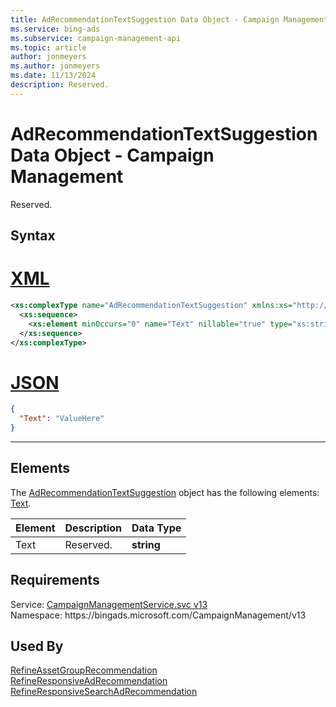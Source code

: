 ```yaml
---
title: AdRecommendationTextSuggestion Data Object - Campaign Management
ms.service: bing-ads
ms.subservice: campaign-management-api
ms.topic: article
author: jonmeyers
ms.author: jonmeyers
ms.date: 11/13/2024
description: Reserved.
---
```

# AdRecommendationTextSuggestion Data Object - Campaign Management
Reserved.

## Syntax

# [XML](#tab/xml)

```xml
<xs:complexType name="AdRecommendationTextSuggestion" xmlns:xs="http://www.w3.org/2001/XMLSchema">
  <xs:sequence>
    <xs:element minOccurs="0" name="Text" nillable="true" type="xs:string" />
  </xs:sequence>
</xs:complexType>
```

# [JSON](#tab/json)

```json
{
  "Text": "ValueHere"
}
```

-----

## <a name="elements"></a>Elements

The [AdRecommendationTextSuggestion](adrecommendationtextsuggestion.md) object has the following elements: [Text](#text).

|Element|Description|Data Type|
|-----------|---------------|-------------|
|<a name="text"></a>Text|Reserved.|**string**|

## Requirements
Service: [CampaignManagementService.svc v13](https://campaign.api.bingads.microsoft.com/Api/Advertiser/CampaignManagement/v13/CampaignManagementService.svc)  
Namespace: https\://bingads.microsoft.com/CampaignManagement/v13  

## Used By
[RefineAssetGroupRecommendation](refineassetgrouprecommendation.md)  
[RefineResponsiveAdRecommendation](refineresponsiveadrecommendation.md)  
[RefineResponsiveSearchAdRecommendation](refineresponsivesearchadrecommendation.md)  
